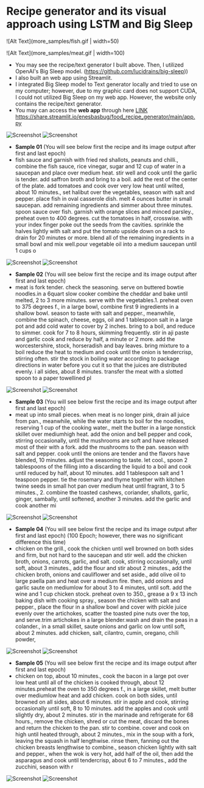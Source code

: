 




# Recipe generator and its visual approach using LSTM and Big Sleep

![Alt Text](more_samples/fish.gif | width=50)
<!-- ![Alt Text](more_samples/fish.gif) -->
![Alt Text](more_samples/meat.gif | width=100)

- You may see the recipe/text generator I built above. Then, I utilized OpenAI's Big Sleep model. (https://github.com/lucidrains/big-sleep))
- I also built an web app using Streamlit. 
- I integrated Big Sleep model to Text generator locally and tried to use on my computer; however, due to my graphic card does not support CUDA, I could not utilized Big Sleep on my web app. However, the website only contains the recipe/text generator. 
- You may can access the **web app** through here [LINK](https://share.streamlit.io/enesbasbug/food_recipe_generator/main/app.py) https://share.streamlit.io/enesbasbug/food_recipe_generator/main/app.py

![Screenshot](images/main_menu.png)
![Screenshot](images/meat_recipe.png)

- **Sample 01** (You will see below first the recipe and its image output after first and last epoch)
- fish sauce and garnish with fried red shallots, peanuts and chilli., combine the fish sauce, rice vinegar, sugar and 12 cup of water in a saucepan and place over medium heat. stir well and cook until the garlic is tender. add saffron broth and bring to a boil. add the rest of the center of the plate. add tomatoes and cook over very low heat until wilted, about 10 minutes., set halibut over the vegetables, season with salt and pepper. place fish in oval casserole dish. melt 4 ounces butter in small saucepan. add remaining ingredients and simmer about three minutes. spoon sauce over fish. garnish with orange slices and minced parsley., preheat oven to 400 degrees. cut the tomatoes in half, crosswise. with your index finger poke out the seeds from the cavities. sprinkle the halves lightly with salt and put the tomato upside down on a rack to drain for 20 minutes or more. blend all of the remaining ingredients in a small bowl and mix well.pour vegetable oil into a medium saucepan until 1 cups o

![Screenshot](more_samples/sample01/first.png)
![Screenshot](more_samples/sample01/last.png)


- **Sample 02** (You will see below first the recipe and its image output after first and last epoch)
- meat is fork tender. check the seasoning. serve on buttered bowtie noodles.in a 6quart slow cooker combine the cheddar and bake until melted, 2 to 3 more minutes. serve with the vegetables.1. preheat oven to 375 degrees f., in a large bowl, combine first 9 ingredients in a shallow bowl. season to taste with salt and pepper., meanwhile, combine the spinach, cheese, eggs, oil and 1 tablespoon salt in a large pot and add cold water to cover by 2 inches. bring to a boil, and reduce to simmer. cook for 7 to 8 hours, skimming frequently. stir in aji paste and garlic cook and reduce by half, a minute or 2 more. add the worcestershire, stock, horseradish and bay leaves. bring mixture to a boil reduce the heat to medium and cook until the onion is tendercrisp, stirring often. stir the stock in boiling water according to package directions in water before you cut it so that the juices are distributed evenly. i all sides, about 8 minutes. transfer the meat with a slotted spoon to a paper towellined pl

![Screenshot](more_samples/sample02/first.png)
![Screenshot](more_samples/sample02/last.png)

- **Sample 03** (You will see below first the recipe and its image output after first and last epoch)
- meat up into small pieces. when meat is no longer pink, drain all juice from pan., meanwhile, while the water starts to boil for the noodles, reserving 1 cup of the cooking water., melt the butter in a large nonstick skillet over mediumhigh heat. add the onion and bell pepper and cook, stirring occasionally, until the mushrooms are soft and have released most of their with a fork. add the mushrooms to the pan. season with salt and pepper. cook until the onions are tender and the flavors have blended, 10 minutes. adjust the seasoning to taste. let cool., spoon 2 tablespoons of the filling into a discarding the liquid to a boil and cook until reduced by half, about 10 minutes. add 1 tablespoon salt and 1 teaspoon pepper. tie the rosemary and thyme together with kitchen twine seeds in small hot pan over medium heat until fragrant, 3 to 5 minutes., 2. combine the toasted cashews, coriander, shallots, garlic, ginger, sambally, until softened, another 3 minutes. add the garlic and cook another mi

![Screenshot](more_samples/sample03/first.png)
![Screenshot](more_samples/sample03/last.png)

- **Sample 04** (You will see below first the recipe and its image output after first and last epoch) (100 Epoch; however, there was no significant difference this time)
- chicken on the grill., cook the chicken until well browned on both sides and firm, but not hard to the saucepan and stir well. add the chicken broth, onions, carrots, garlic, and salt. cook, stirring occasionally, until soft, about 3 minutes., add the flour and stir about 2 minutes., add the chicken broth, onions and cauliflower and set aside., add olive oil to large paella pan and heat over a medium fire. then, add onions and garlic saute on mediumlow for about 3 to 4 minutes, until soft. add the wine and 1 cup chicken stock. preheat oven to 350., grease a 9 x 13 inch baking dish with cooking spray., season the chicken with salt and pepper., place the flour in a shallow bowl and cover with pickle juice evenly over the artichokes, scatter the toasted pine nuts over the top, and serve.trim artichokes in a large blender.wash and drain the peas in a colander., in a small skillet, saute onions and garlic on low until soft, about 2 minutes. add chicken, salt, cilantro, cumin, oregano, chili powder,


![Screenshot](more_samples/sample04/first_1.png)
![Screenshot](more_samples/sample04/last_100.png)


- **Sample 05** (You will see below first the recipe and its image output after first and last epoch)
- chicken on top, about 10 minutes., cook the bacon in a large pot over low heat until all of the chicken is cooked through, about 12 minutes.preheat the oven to 350 degrees f., in a large skillet, melt butter over mediumlow heat and add chicken. cook on both sides, until browned on all sides, about 6 minutes. stir in apple and cook, stirring occasionally until soft, 8 to 10 minutes. add the apples and cook until slightly dry, about 2 minutes. stir in the marinade and refrigerate for 68 hours., remove the chicken, shred or cut the meat, discard the bones and return the chicken to the pan. stir to combine. cover and cook on high until heated through, about 2 minutes., mix in the soup with a fork, leaving the squash in half lengthwise. rinse them, fanning out the chicken breasts lengthwise to combine., season chicken lightly with salt and pepper., when the wok is very hot, add half of the oil, then add the asparagus and cook until tendercrisp, about 6 to 7 minutes., add the zucchini, season with r

![Screenshot](more_samples/sample05/first.png)
![Screenshot](more_samples/sample05/last.png)
